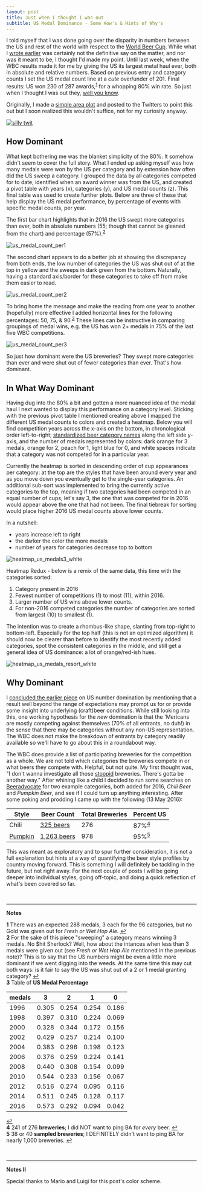 ```yaml
---
layout: post
title: Just when I thought I was out
subtitle: US Medal Dominance - Some How's & Hints of Why's 
---
```


I told myself that I was done going over the disparity in numbers between the US and rest of the world with respect to the <a href="http://www.worldbeercup.org/" target="_blank">World Beer Cup</a>. While what I <a href="/2016-05-01-wbc-omg/#wbc-v-wbc" target="_blank">wrote earlier</a> was certainly not the definitive say on the matter, and nor was it meant to be, I thought I'd made my point. Until last week, when the WBC results made it for me by giving the US its largest metal haul ever, both in absolute and relative numbers. Based on previous entry and category counts I set the US medal count line at a _cute_ over/under of 201. Final results: US won 230 of 287 awards,<sup id="a1">[1](#f1)</sup> for a whopping 80% win rate. So just when I thought I was out they, <a href="https://www.youtube.com/watch?v=UPw-3e_pzqU" target="_blank">well you know</a>.

Originally, I made a [simple area plot](/gallery/wbc_2016) and posted to the Twitters to point this out but I soon realized this wouldn't suffice, not for my curiosity anyway. 

<a href="https://twitter.com/endlesspint8" target="_blank"><img src = "/gallery/2016/tweet_wbc_80per.PNG" alt="silly twit" /></a>

## How Dominant

What kept bothering me was the blanket simplicity of the 80%. It somehow didn't seem to cover the full story. What I ended up asking myself was how many medals were won by the US per category and by extension how often did the US sweep a category. I grouped the data by all categories competed for to date, identified when an award winner was from the US, and created a pivot table with years (x), categories (y), and US medal counts (z). This final table was used to create further plots. Below are three of these that help display the US medal performance, by percentage of events with specific medal counts, per year.

The first bar chart highlights that in 2016 the US swept more categories than ever, both in absolute numbers (55; though that cannot be gleaned from the chart) and percentage (57%).<sup id="a2">[2](#f2)</sup>

<img src = "/gallery/2016/wbc_us_medal_count_per1.png" alt="us_medal_count_per1" />

The second chart appears to do a better job at showing the discrepancy from both ends, the low number of categories the US was shut out of at the top in yellow and the sweeps in dark green from the bottom. Naturally, having a standard axis/border for these categories to take off from make them easier to read.

<img src = "/gallery/2016/wbc_us_medal_count_per2.png" alt="us_medal_count_per2" />

To bring home the message and make the reading from one year to another (hopefully) more effective I added horizontal lines for the following percentages: 50, 75, & 90.<sup id="a3">[3](#f3)</sup> These lines can be instructive in comparing groupings of medal wins, e.g. the US has won 2+ medals in 75% of the last five WBC competitions.

<img src = "/gallery/2016/wbc_us_medal_count_per3.png" alt="us_medal_count_per3" />

So just how dominant were the US breweries? They swept more categories than ever and were shut out of fewer categories than ever. That's how dominant.

## In What Way Dominant

Having dug into the 80% a bit and gotten a more nuanced idea of the medal haul I next wanted to display this performance on a category level. Sticking with the previous pivot table I mentioned creating above I mapped the different US medal counts to colors and created a heatmap. Below you will find competition years across the x-axis on the bottom, in chronological order left-to-right; <a href="/code/wbc_category_names" target="_blank">standardized beer category names</a> along the left side y-axis, and the number of medals represented by colors: dark orange for 3 medals, orange for 2, peach for 1, light blue for 0, and white spaces indicate that a category was not competed for in a particular year.

Currently the heatmap is sorted in descending order of cup appearances per category: at the top are the styles that have been around every year and as you move down you eventually get to the single-year categories. An additional sub-sort was implemented to bring the currently active categories to the top, meaning if two categories had been competed in an equal number of cups, let's say 3, the one that was competed for in 2016 would appear above the one that had not been. The final tiebreak for sorting would place higher 2016 US medal counts above lower counts.

In a nutshell: 

- years increase left to right
- the darker the color the more medals
- number of years for categories decrease top to bottom

<img src = "/gallery/2016/wbc_heatmap_us_medals2_white.png" alt="heatmap_us_medals3_white" />

Heatmap Redux - below is a remix of the same data, this time with the categories sorted:

1. Category present in 2016
2. Fewest number of competitions (1) to most (11), within 2016.
3. Larger number of US wins above lower counts.
4. For non-2016 competed categories the number of categories are sorted from largest (10) to smallest (1).

The intention was to create a rhombus-like shape, slanting from top-right to bottom-left. Especially for the top half (this is not an optimized algorithm) it should now be clearer than before to identify the most recently added categories, spot the consistent categories in the middle, and still get a general idea of US dominance: a lot of orange/red-ish hues.

<img src = "/gallery/2016/wbc_heatmap_us_medals_resort_white.png" alt="heatmap_us_medals_resort_white" />

## Why Dominant

I <a href="/2016-05-01-wbc-omg/#original-motivation" target="_blank">concluded the earlier piece</a> on US number domination by mentioning that a result well beyond the range of expectations may prompt us for or provide some insight into underlying (craft)beer conditions. While still looking into this, one working hypothesis for the _new_ domination is that the 'Mericans are mostly competing against themselves (70% of all entrants, no duh!) in the sense that there may be categories without any non-US representation. The WBC does not make the breakdown of entrants by category readily available so we'll have to go about this in a roundabout way.  

The WBC does provide a list of participating breweries for the competition as a whole. We are not told which categories the breweries compete in or what beers they compete with. Helpful, but not quite. My first thought was, "I don't wanna investigate all those <a href="https://lagunitas.com/beers/hop-stoopid" target="_blank">stoopid</a> breweries. There's gotta be another way." After whining like a child I decided to run some searches on <a href="http://www.beeradvocate.com/" target="_blank">Beeradvocate</a> for two example categories, both added for 2016, _Chili Beer_ and _Pumpkin Beer_, and see if I could turn up anything interesting. After some poking and prodding I came up with the following (13 May 2016):

|Style|Beer Count|Total Breweries|Percent US|
|-----|---|---|---|
|Chili|<a href="http://www.beeradvocate.com/beer/style/163/" target="_blank">325 beers</a>|276|87%<sup id="a4">[4](#f4)</sup> |
|<a href="https://www.pinterest.com/marleeanna21/holy-pumpkin-batman/" target="_blank">Pumpkin</a>|<a href="http://www.beeradvocate.com/beer/style/72/" target="_blank">1,263 beers</a>|978|95%<sup id="a5">[5](#f5)</sup> |

This was meant as exploratory and to spur further consideration, it is not a full explanation but hints at a way of quantifying the beer style profiles by country moving forward. This is something I will definitely be tackling in the future, but not right away. For the next couple of posts I will be going deeper into individual styles, going off-topic, and doing a quick reflection of what's been covered so far.

<br>

---

**Notes**

<b id="f1">1</b> There was an expected 288 medals, 3 each for the 96 categories, but no Gold was given out for _Fresh or Wet Hop Ale_. [↩](#a1) <br>
<b id="f2">2</b> For the sake of this piece "sweeping" a category means winning 3 medals. No $hit Sherlock? Well, how about the intances when less than 3 medals were given out (see _Fresh or Wet Hop Ale_ mentioned in the previous note)? This is to say that the US numbers might be even a little more dominant if we went digging into the weeds. At the same time this may cut both ways: is it fair to say the US was shut out of a 2 or 1 medal granting category? [↩](#a2) <br>
<b id="f3">3</b> Table of **US Medal Percentage**

|medals| 3 | 2 | 1 | 0 |
|------|---|---|---|---|
|1996|0.305|0.254|0.254|0.186|
|1998|0.397|0.310|0.224|0.069|
|2000|0.328|0.344|0.172|0.156|
|2002|0.429|0.257|0.214|0.100|
|2004|0.383|0.296|0.198|0.123|
|2006|0.376|0.259|0.224|0.141|
|2008|0.440|0.308|0.154|0.099|
|2010|0.544|0.233|0.156|0.067|
|2012|0.516|0.274|0.095|0.116|
|2014|0.511|0.245|0.128|0.117|
|2016|0.573|0.292|0.094|0.042| 

[↩](#a3) <br>
<b id="f4">4</b>  241 of 276 **breweries**; I did NOT want to ping BA for _every_ beer. [↩](#a4) <br>
<b id="f5">5</b>  38 or 40 **sampled breweries**; I DEFINITELY didn't want to ping BA for nearly 1,000 breweries. [↩](#a5) <br>

<br>

---

**Notes II**

Special thanks to Mario and Luigi for this post's color scheme. 
